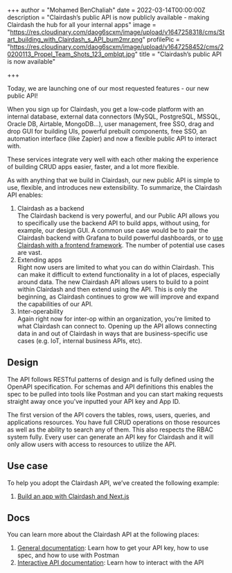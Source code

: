 +++
author = "Mohamed BenChaliah"
date = 2022-03-14T00:00:00Z
description = "Clairdash’s public API is now publicly available - making Clairdash the hub for all your internal apps"
image = "https://res.cloudinary.com/daog6scxm/image/upload/v1647258318/cms/Start_building_with_Clairdash_s_API_bum2mr.png"
profilePic = "https://res.cloudinary.com/daog6scxm/image/upload/v1647258452/cms/20200113_Propel_Team_Shots_123_omblqt.jpg"
title = "Clairdash’s public API is now available"

+++

Today, we are launching one of our most requested features - our new public API!

When you sign up for Clairdash, you get a low-code platform with an internal database, external data connectors (MySQL, PostgreSQL, MSSQL, Oracle DB, Airtable, MongoDB…), user management, free SSO, drag and drop GUI for building UIs, powerful prebuilt components, free SSO, an automation interface (like Zapier) and now a flexible public API to interact with.

These services integrate very well with each other making the experience of building CRUD apps easier, faster, and a lot more flexible.

As with anything that we build in Clairdash, our new public API is simple to use, flexible, and introduces new extensibility. To summarize, the Clairdash API enables:

1. Clairdash as a backend  
   The Clairdash backend is very powerful, and our Public API allows you to specifically use the backend API to build apps, without using, for example, our design GUI. A common use case would be to pair the Clairdash backend with Grafana to build powerful dashboards, or to [use Clairdash with a frontend framework](https://clairdash.com/blog/building-a-crud-app-with-clairdash-and-next.js/ "use clairdash with a frontend framework"). The number of potential use cases are vast.
2. Extending apps  
   Right now users are limited to what you can do within Clairdash. This can make it difficult to extend functionality in a lot of places, especially around data. The new Clairdash API allows users to build to a point within Clairdash and then extend using the API. This is only the beginning, as Clairdash continues to grow we will improve and expand the capabilities of our API.
3. Inter-operability  
   Again right now for inter-op within an organization, you're limited to what Clairdash can connect to. Opening up the API allows connecting data in and out of Clairdash in ways that are business-specific use cases (e.g. IoT, internal business APIs, etc).

## Design

The API follows RESTful patterns of design and is fully defined using the OpenAPI specification. For schemas and API definitions this enables the spec to be pulled into tools like Postman and you can start making requests straight away once you've inputted your API key and App ID.

The first version of the API covers the tables, rows, users, queries, and applications resources. You have full CRUD operations on those resources as well as the ability to search any of them. This also respects the RBAC system fully. Every user can generate an API key for Clairdash and it will only allow users with access to resources to utilize the API.

## Use case

To help you adopt the Clairdash API, we’ve created the following example:

1. [Build an app with Clairdash and Next.js](https://clairdash.com/blog/building-a-crud-app-with-clairdash-and-next.js/)

## Docs

You can learn more about the Clairdash API at the following places:

1. [General documentation](https://docs.clairdash.com/docs/public-api): Learn how to get your API key, how to use spec, and how to use with Postman
2. [Interactive API documentation](https://docs.clairdash.com/docs/public-api): Learn how to interact with the API
